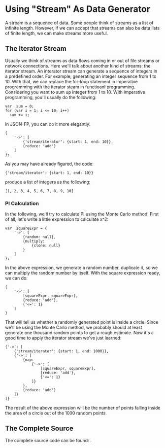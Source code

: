 Using "Stream" As Data Generator
================================

A stream is a sequence of data. Some people think of streams as a list of infinite length. However, if we can accept that streams can also be data lists of finite length, we can make streams more useful.

## The Iterator Stream
Usually we think of streams as data flows coming in or out of file streams or network connections. Here we'll talk about another kind of streams: the iterator stream. An interator stream can generate a sequence of integers in a predefined order. For example, generating an integer sequence from 1 to 10. With that, we can replace the for-loop statement in imperative programming with the iterator steam in functioanl programming. Considering you want to sum up integer from 1 to 10. With imperative programming, you'll usually do the following:

    var  sum = 0;
    for (var i = 1; i <= 10; i++)
      sum += i;

In JSON-FP, you can do it more elegantly:

    {
		'->': [
	    	{'stream/iterator': {start: 1, end: 10}},
	    	{reduce: 'add'}
	    ]
	};

As you may have already figured, the code:

    {'stream/iterator': {start: 1, end: 10}}

produce a list of integers as the following:

    [1, 2, 3, 4, 5, 6, 7, 8, 9, 10]

### PI Calculation
In the following, we'll try to calculate PI using the Monte Carlo method. First of all, let's write a little expression to calculate x^2:

    var  squareExpr = {
		'->': [
			{random: null},
			{multiply:
				{clone: null}
			}
		]
	};

In the above expression, we generate a random number, duplicate it, so we can multiply the random number by itself. With the square expression ready, we can do:

    {
		'->': [
			[squareExpr, squareExpr],
			{reduce: 'add'},
			{'<=': 1}
		]
	}

That will tell us whether a randomly generated point is inside a circle. Since we'll be using the Monte Carlo method, we probably should at least generate one thousand random points to get a rough estimate. Now it's a good time to apply the iterator stream we've just learned:

	{'->': [
       	{'stream/iterator': {start: 1, end: 1000}},
		{'->': [
		    {map:
		    	{'->': [
					[squareExpr, squareExpr],
					{reduce: 'add'},
					{'<=': 1}
				]}
		    },
		    {reduce: 'add'}
		]}
	]}

The result of the above expression will be the number of points falling inside the area of a circle out of the 1000 random points.

## The Complete Source
The complete source code can be found: []().